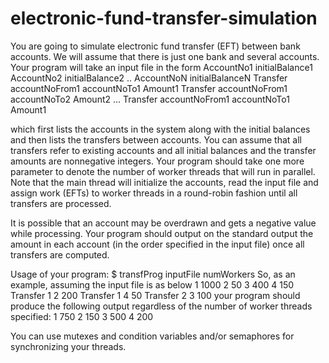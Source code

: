 # electronic-fund-transfer-simulation

You are going to simulate electronic fund transfer (EFT) between bank accounts. We will assume that there is just one bank and several accounts. Your program will
take an input file in the form
AccountNo1 <space> initialBalance1
AccountNo2 <space> initialBalance2
..
AccountNoN <space> initialBalanceN
Transfer <space> accountNoFrom1 <space> accountNoTo1 <space> Amount1
Transfer <space> accountNoFrom1 <space> accountNoTo2 <space> Amount2
…
Transfer <space> accountNoFrom1 <space> accountNoTo1 <space> Amount1

which first lists the accounts in the system along with the initial balances and then lists the transfers between accounts. You can assume that all transfers refer to existing accounts and all initial balances and the transfer amounts are nonnegative integers. Your program should take one more parameter to denote the number of worker threads that will run in parallel. Note that the main thread will initialize the accounts, read the input file and assign work (EFTs) to worker threads in a round-robin fashion until all transfers are processed.

It is possible that an account may be overdrawn and gets a negative value while processing. Your program should output on the standard output the amount in each account (in the order specified in the input file) once all transfers are computed.

Usage of your program:
$ transfProg inputFile numWorkers
So, as an example, assuming the input file is as below
1 1000
2 50
3 400
4 150
Transfer 1 2 200
Transfer 1 4 50
Transfer 2 3 100
your program should produce the following output regardless of the number of worker threads
specified:
1 750
2 150
3 500
4 200

You can use mutexes and condition variables and/or semaphores for synchronizing your threads.
